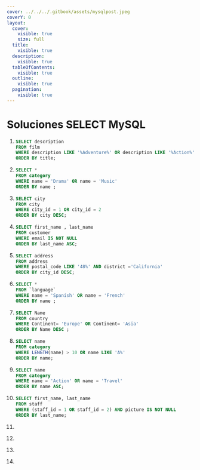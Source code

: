 ```yaml
---
cover: ../../../.gitbook/assets/mysqlpost.jpeg
coverY: 0
layout:
  cover:
    visible: true
    size: full
  title:
    visible: true
  description:
    visible: true
  tableOfContents:
    visible: true
  outline:
    visible: true
  pagination:
    visible: true
---
```


# Soluciones SELECT MySQL



1. ```sql
   SELECT description
   FROM film 
   WHERE description LIKE '%Adventure%' OR description LIKE '%Action%'
   ORDER BY title;
   ```
2. ```sql
   SELECT * 
   FROM category
   WHERE name = 'Drama' OR name = 'Music'
   ORDER BY name ;
   ```
3. ```sql
   SELECT city 
   FROM city
   WHERE city_id = 1 OR city_id = 2
   ORDER BY city DESC; 
   ```
4. ```sql
   SELECT first_name , last_name
   FROM customer
   WHERE email IS NOT NULL 
   ORDER BY last_name ASC; 
   ```
5. ```sql
   SELECT address
   FROM address
   WHERE postal_code LIKE '48%' AND district ='California'
   ORDER BY city_id DESC; 
   ```
6. ```sql
   SELECT *
   FROM `language`
   WHERE name = 'Spanish' OR name = 'French'
   ORDER BY name ; 
   ```
7. ```sql
   SELECT Name
   FROM country 
   WHERE Continent= 'Europe' OR Continent= 'Asia'
   ORDER BY Name DESC ; 
   ```
8. ```sql
   SELECT name
   FROM category
   WHERE LENGTH(name) > 10 OR name LIKE 'A%'
   ORDER BY name; 
   ```
9. ```sql
   SELECT name
   FROM category
   WHERE name = 'Action' OR name = 'Travel'
   ORDER BY name ASC;
   ```
10. ```sql
    SELECT first_name, last_name
    FROM staff
    WHERE (staff_id = 1 OR staff_id = 2) AND picture IS NOT NULL 
    ORDER BY last_name;
    ```
11. ```sql
    ```
12. ```sql
    ```
13. ```sql
    ```
14. ```sql
    ```
